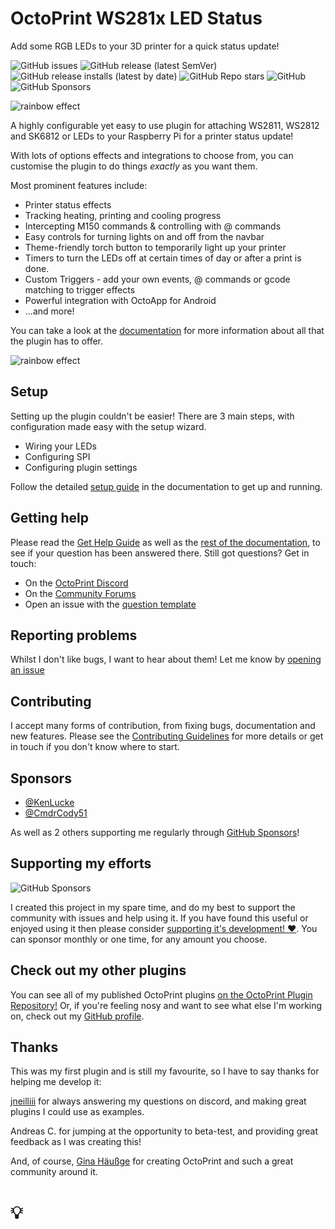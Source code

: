 # OctoPrint WS281x LED Status

Add some RGB LEDs to your 3D printer for a quick status update!

![GitHub issues](https://img.shields.io/github/issues/cp2004/OctoPrint-WS281x_LED_Status?style=flat-square)
![GitHub release (latest SemVer)](https://img.shields.io/github/v/release/cp2004/OctoPrint-WS281x_LED_Status?label=latest%20release&sort=semver&style=flat-square)
![GitHub release installs (latest by date)](https://img.shields.io/github/downloads/cp2004/OctoPrint-WS281x_LED_Status/latest/total?label=New%20installs%40latest&style=flat-square)
![GitHub Repo stars](https://img.shields.io/github/stars/cp2004/OctoPrint-WS281x_LED_Status?style=flat-square)
![GitHub](https://img.shields.io/github/license/cp2004/OctoPrint-WS281x_LED_Status?style=flat-square)
![GitHub Sponsors](https://img.shields.io/github/sponsors/cp2004?style=flat-square)

![rainbow effect](/assets/rainbow.gif)

A highly configurable yet easy to use plugin for attaching WS2811, WS2812 and SK6812 or LEDs to your Raspberry Pi for a printer status update!

With lots of options effects and integrations to choose from, you can customise the plugin to do things _exactly_ as you want them.

Most prominent features include:

- Printer status effects
- Tracking heating, printing and cooling progress
- Intercepting M150 commands & controlling with @ commands
- Easy controls for turning lights on and off from the navbar
- Theme-friendly torch button to temporarily light up your printer
- Timers to turn the LEDs off at certain times of day or after a print is done.
- Custom Triggers - add your own events, @ commands or gcode matching to trigger effects
- Powerful integration with OctoApp for Android
- ...and more!

You can take a look at the [documentation](https://cp2004.gitbook.io/ws281x-led-status/) for more information about all that the plugin has to offer.

![rainbow effect](/assets/color_wipe.gif)

## Setup

Setting up the plugin couldn't be easier! There are 3 main steps, with configuration made easy with the setup wizard.

- Wiring your LEDs
- Configuring SPI
- Configuring plugin settings

Follow the detailed [setup guide](https://cp2004.gitbook.io/ws281x-led-status/guides/setup-guide-1) in the documentation to get up and running.

## Getting help

Please read the [Get Help Guide](https://cp2004.gitbook.io/ws281x-led-status/guides/get-help-guide) as well as the [rest of the documentation](https://cp2004.gitbook.io/ws281x-led-status/), to see if your question has been answered there. Still got questions? Get in touch:

- On the [OctoPrint Discord](https://discord.octoprint.org)
- On the [Community Forums](https://community.octoprint.org)
- Open an issue with the [question template](https://github.com/cp2004/OctoPrint-WS281x_LED_Status/issues/new?assignees=&labels=type%3A+question&template=question.md&title=)

## Reporting problems

Whilst I don't like bugs, I want to hear about them! Let me know by [opening an issue](https://github.com/cp2004/OctoPrint-WS281x_LED_Status/issues/new?assignees=&labels=type%3A+potential+bug&template=bug_report.md&title=%5BBug%5D)

## Contributing

I accept many forms of contribution, from fixing bugs, documentation and new features.
Please see the [Contributing Guidelines](https://github.com/cp2004/OctoPrint-WS281x_LED_Status/blob/master/CONTRIBUTING.md) for more details or get
in touch if you don't know where to start.

## Sponsors

- [@KenLucke](https://github.com/KenLucke)
- [@CmdrCody51](https://github.com/CmdrCody51)

As well as 2 others supporting me regularly through [GitHub Sponsors](https://github.com/sponsors/cp2004)!

## Supporting my efforts

![GitHub Sponsors](https://img.shields.io/github/sponsors/cp2004?style=for-the-badge&label=Sponsor!&color=red&link=https%3A%2F%2Fgithub.com%2Fsponsors%2Fcp2004)

I created this project in my spare time, and do my best to support the community with issues and help using it. If you have found this useful or enjoyed using it then please consider [supporting it's development! ❤️](https://github.com/sponsors/cp2004). You can sponsor monthly or one time, for any amount you choose.

## Check out my other plugins

You can see all of my published OctoPrint plugins [on the OctoPrint Plugin Repository!](https://plugins.octoprint.org/by_author/#charlie-powell) Or, if you're feeling nosy and want to see what else I'm working on, check out my [GitHub profile](https://github.com/cp2004).
## Thanks

This was my first plugin and is still my favourite, so I have to say thanks for helping me develop it:

[jneilliii](https://github.com/jneilliii) for always answering my questions on discord, and making great plugins I could use as examples.

Andreas C. for jumping at the opportunity to beta-test, and providing great feedback as I was creating this!

And, of course, [Gina Häußge](https://github.com/foosel) for creating OctoPrint and such a great community around it.

# 💡
